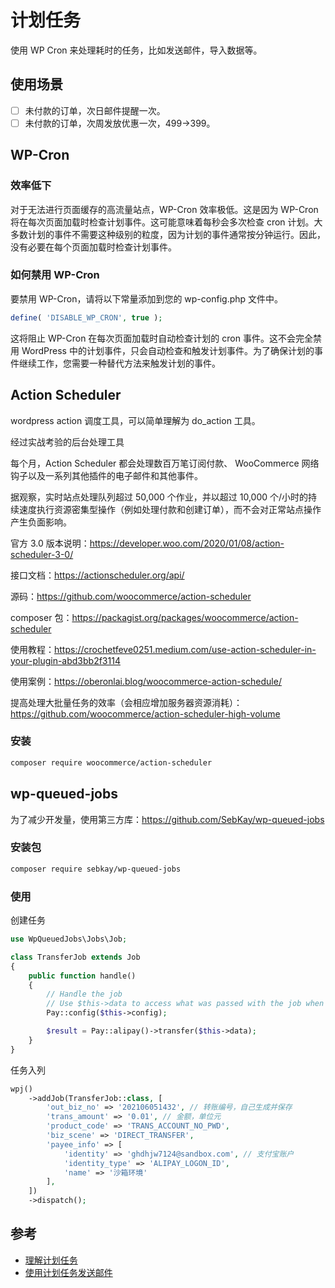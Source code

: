 # 计划任务

使用 WP Cron 来处理耗时的任务，比如发送邮件，导入数据等。

## 使用场景

- [ ] 未付款的订单，次日邮件提醒一次。
- [ ] 未付款的订单，次周发放优惠一次，499->399。

## WP-Cron

### 效率低下

对于无法进行页面缓存的高流量站点，WP-Cron 效率极低。这是因为 WP-Cron 将在每次页面加载时检查计划事件。这可能意味着每秒会多次检查 cron 计划。大多数计划的事件不需要这种级别的粒度，因为计划的事件通常按分钟运行。因此，没有必要在每个页面加载时检查计划事件。

### 如何禁用 WP-Cron

要禁用 WP-Cron，请将以下常量添加到您的 wp-config.php 文件中。

```php
define( 'DISABLE_WP_CRON', true );
```

这将阻止 WP-Cron 在每次页面加载时自动检查计划的 cron 事件。这不会完全禁用 WordPress 中的计划事件，只会自动检查和触发计划事件。为了确保计划的事件继续工作，您需要一种替代方法来触发计划的事件。

## Action Scheduler

wordpress action 调度工具，可以简单理解为 do_action 工具。

经过实战考验的后台处理工具

每个月，Action Scheduler 都会处理数百万笔订阅付款、 WooCommerce 网络钩子以及一系列其他插件的电子邮件和其他事件。

据观察，实时站点处理队列超过 50,000 个作业，并以超过 10,000 个/小时的持续速度执行资源密集型操作（例如处理付款和创建订单），而不会对正常站点操作产生负面影响。

官方 3.0 版本说明：https://developer.woo.com/2020/01/08/action-scheduler-3-0/

接口文档：https://actionscheduler.org/api/

源码：https://github.com/woocommerce/action-scheduler

composer 包：https://packagist.org/packages/woocommerce/action-scheduler

使用教程：https://crochetfeve0251.medium.com/use-action-scheduler-in-your-plugin-abd3bb2f3114

使用案例：https://oberonlai.blog/woocommerce-action-schedule/

提高处理大批量任务的效率（会相应增加服务器资源消耗）：https://github.com/woocommerce/action-scheduler-high-volume

### 安装

```bash
composer require woocommerce/action-scheduler
```

## wp-queued-jobs

为了减少开发量，使用第三方库：https://github.com/SebKay/wp-queued-jobs

### 安装包

```bash
composer require sebkay/wp-queued-jobs
```

### 使用

创建任务

```php
use WpQueuedJobs\Jobs\Job;

class TransferJob extends Job
{
    public function handle()
    {
        // Handle the job
        // Use $this->data to access what was passed with the job when it was added to the queue
        Pay::config($this->config);

        $result = Pay::alipay()->transfer($this->data);
    }
}
```

任务入列

```php
wpj()
    ->addJob(TransferJob::class, [
        'out_biz_no' => '202106051432', // 转账编号，自己生成并保存
        'trans_amount' => '0.01', // 金额，单位元
        'product_code' => 'TRANS_ACCOUNT_NO_PWD',
        'biz_scene' => 'DIRECT_TRANSFER',
        'payee_info' => [
            'identity' => 'ghdhjw7124@sandbox.com', // 支付宝账户
            'identity_type' => 'ALIPAY_LOGON_ID',
            'name' => '沙箱环境'
        ],
    ])
    ->dispatch();
```

## 参考

- [理解计划任务](https://spinupwp.com/doc/understanding-wp-cron/)
- [使用计划任务发送邮件](https://spinupwp.com/hosting-wordpress-yourself-cron-email-automatic-backups/)
